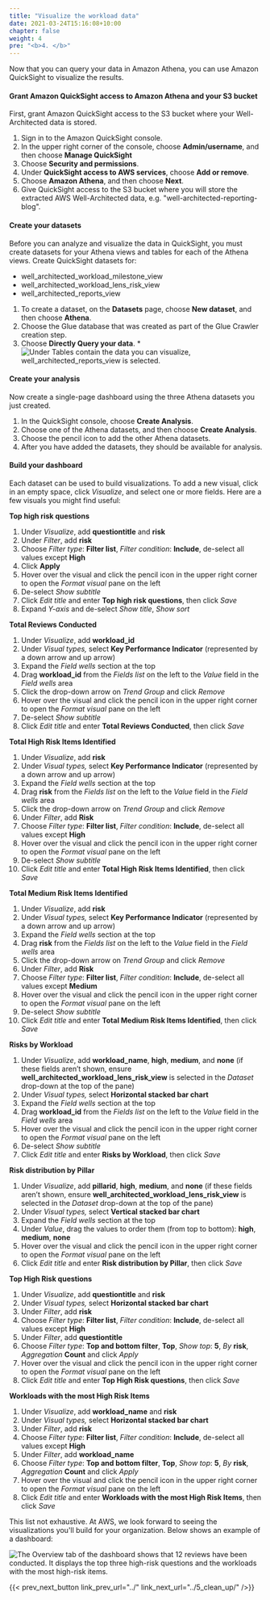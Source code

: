 ```yaml
---
title: "Visualize the workload data"
date: 2021-03-24T15:16:08+10:00
chapter: false
weight: 4
pre: "<b>4. </b>"
---
```


Now that you can query your data in Amazon Athena, you can use Amazon QuickSight to visualize the results.

#### Grant Amazon QuickSight access to Amazon Athena and your S3 bucket

First, grant Amazon QuickSight access to the S3 bucket where your Well-Architected data is stored.

1.  Sign in to the Amazon QuickSight console.
2.  In the upper right corner of the console, choose **Admin/username**, and then choose **Manage QuickSight**
3.  Choose **Security and permissions**.
4.  Under **QuickSight access to AWS services**, choose **Add or remove**.
5.  Choose **Amazon Athena**, and then choose **Next**.
6.  Give QuickSight access to the S3 bucket where you will store the extracted AWS Well-Architected data, e.g. "well-architected-reporting-blog".

#### Create your datasets

Before you can analyze and visualize the data in QuickSight, you must create datasets for your Athena views and tables for each of the Athena views. Create QuickSight datasets for:

-   well_architected_workload_milestone_view
-   well_architected_workload_lens_risk_view
-   well_architected_reports_view

1.  To create a dataset, on the **Datasets** page, choose **New dataset**, and then choose **Athena**.
2.  Choose the Glue database that was created as part of the Glue Crawler creation step.
3.  Choose **Directly Query your data**. *![Under Tables contain the data you can visualize, well_architected_reports_view is selected.](/Well-ArchitectedTool/300_Labs/300_Building_custom_AWS_Well-Architected_reports_with_Amazon_Athena_and_Amazon_QuickSight/Images/fig-11-choose-quicksight-table.png)

#### Create your analysis

Now create a single-page dashboard using the three Athena datasets you just created.

1.  In the QuickSight console, choose **Create Analysis**.
2.  Choose one of the Athena datasets, and then choose **Create Analysis**.
3.  Choose the pencil icon to add the other Athena datasets.
4.  After you have added the datasets, they should be available for analysis.

#### Build your dashboard

Each dataset can be used to build visualizations. To add a new visual, click in an empty space, click *Visualize*, and select one or more fields. Here are a few visuals you might find useful:

**Top high risk questions**

1. Under *Visualize*, add **questiontitle** and **risk**
2. Under *Filter*, add **risk**
3. Choose *Filter type*: **Filter list**, *Filter condition*: **Include**, de-select all values except **High**
4. Click **Apply**
5. Hover over the visual and click the pencil icon in the upper right corner to open the *Format visual* pane on the left
6. De-select *Show subtitle*
7. Click *Edit title* and enter **Top high risk questions**, then click *Save*
8. Expand *Y-axis* and de-select *Show title*, *Show sort*


**Total Reviews Conducted**

1. Under *Visualize*, add **workload_id**
2. Under *Visual types,* select **Key Performance Indicator** (represented by a down arrow and up arrow)
3. Expand the *Field wells* section at the top
4. Drag **workload_id** from the *Fields list* on the left to the *Value* field in the *Field wells* area
5. Click the drop-down arrow on *Trend Group* and click *Remove*
6. Hover over the visual and click the pencil icon in the upper right corner to open the *Format visual* pane on the left
7. De-select *Show subtitle*
8. Click *Edit title* and enter **Total Reviews Conducted**, then click *Save*


**Total High Risk Items Identified**

1. Under *Visualize*, add **risk**
2. Under *Visual types,* select **Key Performance Indicator** (represented by a down arrow and up arrow)
3. Expand the *Field wells* section at the top
4. Drag **risk** from the *Fields list* on the left to the *Value* field in the *Field wells* area
5. Click the drop-down arrow on *Trend Group* and click *Remove*
6. Under *Filter*, add **Risk**
7. Choose *Filter type*: **Filter list**, *Filter condition*: **Include**, de-select all values except **High**
8. Hover over the visual and click the pencil icon in the upper right corner to open the *Format visual* pane on the left
9. De-select *Show subtitle*
10. Click *Edit title* and enter **Total High Risk Items Identified**, then click *Save*


**Total Medium Risk Items Identified**

1. Under *Visualize*, add **risk**
2. Under *Visual types,* select **Key Performance Indicator** (represented by a down arrow and up arrow)
3. Expand the *Field wells* section at the top
4. Drag **risk** from the *Fields list* on the left to the *Value* field in the *Field wells* area
5. Click the drop-down arrow on *Trend Group* and click *Remove*
6. Under *Filter*, add **Risk**
7. Choose *Filter type*: **Filter list**, *Filter condition*: **Include**, de-select all values except **Medium**
8. Hover over the visual and click the pencil icon in the upper right corner to open the *Format visual* pane on the left
9. De-select *Show subtitle*
10. Click *Edit title* and enter **Total Medium Risk Items Identified**, then click *Save*


**Risks by Workload**

1. Under *Visualize*, add **workload_name**, **high**, **medium**, and **none** (if these fields aren’t shown, ensure **well_architected_workload_lens_risk_view** is selected in the *Dataset* drop-down at the top of the pane)
2. Under *Visual types,* select **Horizontal stacked bar chart**
3. Expand the *Field wells* section at the top
4. Drag **workload_id** from the *Fields list* on the left to the *Value* field in the *Field wells* area
5. Hover over the visual and click the pencil icon in the upper right corner to open the *Format visual* pane on the left
6. De-select *Show subtitle*
7. Click *Edit title* and enter **Risks by Workload**, then click *Save*


**Risk distribution by Pillar**

1. Under *Visualize*, add **pillarid**, **high**, **medium**, and **none** (if these fields aren’t shown, ensure **well_architected_workload_lens_risk_view** is selected in the *Dataset* drop-down at the top of the pane)
2. Under *Visual types,* select **Vertical stacked bar chart**
3. Expand the *Field wells* section at the top
4. Under *Value*, drag the values to order them (from top to bottom): **high**, **medium**, **none**
5. Hover over the visual and click the pencil icon in the upper right corner to open the *Format visual* pane on the left
6. Click *Edit title* and enter **Risk distribution by Pillar**, then click *Save*


**Top High Risk questions**

1. Under *Visualize*, add **questiontitle** and **risk**
2. Under *Visual types,* select **Horizontal stacked bar chart**
3. Under *Filter*, add **risk**
4. Choose *Filter type*: **Filter list**, *Filter condition*: **Include**, de-select all values except **High**
5. Under *Filter*, add **questiontitle**
6. Choose *Filter type*: **Top and bottom filter**, **Top**, *Show top*: **5**, *By* **risk**, *Aggregation* **Count** and click *Apply*
7. Hover over the visual and click the pencil icon in the upper right corner to open the *Format visual* pane on the left
8. Click *Edit title* and enter **Top High Risk questions**, then click *Save*


**Workloads with the most High Risk Items**

1. Under *Visualize*, add **workload_name** and **risk**
2. Under *Visual types,* select **Horizontal stacked bar chart**
3. Under *Filter*, add **risk**
4. Choose *Filter type*: **Filter list**, *Filter condition*: **Include**, de-select all values except **High**
5. Under *Filter*, add **workload_name**
6. Choose *Filter type*: **Top and bottom filter**, **Top**, *Show top*: **5**, *By* **risk**, *Aggregation* **Count** and click *Apply*
7. Hover over the visual and click the pencil icon in the upper right corner to open the *Format visual* pane on the left
8. Click *Edit title* and enter **Workloads with the most High Risk Items**, then click *Save*


This list not exhaustive. At AWS, we look forward to seeing the visualizations you'll build for your organization. Below shows an example of a dashboard:

![The Overview tab of the dashboard shows that 12 reviews have been conducted. It displays the top three high-risk questions and the workloads with the most high-risk items.](/Well-ArchitectedTool/300_Labs/300_Building_custom_AWS_Well-Architected_reports_with_Amazon_Athena_and_Amazon_QuickSight/Images/fig-12-dashboard-example.png)


{{< prev_next_button link_prev_url="../" link_next_url="../5_clean_up/" />}}
